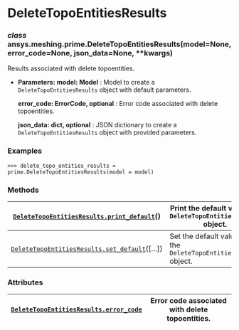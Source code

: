 <!-- vale off -->

<a id="deletetopoentitiesresults"></a>

# DeleteTopoEntitiesResults

<a id="ansys.meshing.prime.DeleteTopoEntitiesResults"></a>

### *class* ansys.meshing.prime.DeleteTopoEntitiesResults(model=None, error_code=None, json_data=None, \*\*kwargs)

Results associated with delete topoentities.

* **Parameters:**
  **model: Model**
  : Model to create a `DeleteTopoEntitiesResults` object with default parameters.

  **error_code: ErrorCode, optional**
  : Error code associated with delete topoentities.

  **json_data: dict, optional**
  : JSON dictionary to create a `DeleteTopoEntitiesResults` object with provided parameters.

### Examples

```pycon
>>> delete_topo_entities_results = prime.DeleteTopoEntitiesResults(model = model)
```

<!-- !! processed by numpydoc !! -->

### Methods

| [`DeleteTopoEntitiesResults.print_default`](ansys.meshing.prime.DeleteTopoEntitiesResults.print_default.md#ansys.meshing.prime.DeleteTopoEntitiesResults.print_default)()   | Print the default values of `DeleteTopoEntitiesResults` object.   |
|-----------------------------------------------------------------------------------------------------------------------------------------------------------------------------|-------------------------------------------------------------------|
| [`DeleteTopoEntitiesResults.set_default`](ansys.meshing.prime.DeleteTopoEntitiesResults.set_default.md#ansys.meshing.prime.DeleteTopoEntitiesResults.set_default)([...])    | Set the default values of the `DeleteTopoEntitiesResults` object. |

### Attributes

| [`DeleteTopoEntitiesResults.error_code`](ansys.meshing.prime.DeleteTopoEntitiesResults.error_code.md#ansys.meshing.prime.DeleteTopoEntitiesResults.error_code)   | Error code associated with delete topoentities.   |
|------------------------------------------------------------------------------------------------------------------------------------------------------------------|---------------------------------------------------|
<!-- vale on -->
